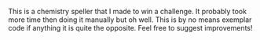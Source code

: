 This is a chemistry speller that I made to win a challenge. It probably took more time then doing it manually but oh well. This is by no means exemplar code if anything it is quite the opposite. Feel free to suggest improvements!
